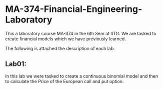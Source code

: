 # MA-374-Financial-Engineering-Laboratory

This a laboratory course MA-374 in the 6th Sem at IITG. We are tasked to create financial models which we have previously learned.

The following is attached the description of each lab:
## Lab01:
In this lab we were tasked to create a continuous binomial model and then to calculate the Price of the European call and put option.
